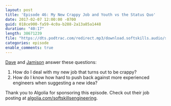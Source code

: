 ```yaml
---
layout: post
title: 'Episode 46: My New Crappy Job and Youth vs the Status Quo'
date: 2017-02-07 12:00:00 -0700
guid: 018ce900-fa59-4c0a-b288-2a13a85a1448
duration: "40:17"
length: 38671239
file: "https://dts.podtrac.com/redirect.mp3/download.softskills.audio/sse-046.mp3"
categories: episode
enable_comments: true
---
```


[Dave](https://twitter.com/djsmith42) and [Jamison](https://twitter.com/jamison_dance) answer these questions:

1. How do I deal with my new job that turns out to be crappy?
2. How do I know how hard to push back against more experienced engineers when suggesting a new idea?

Thank you to Algolia for sponsoring this episode. Check out their job posting at [algolia.com/softskillsengineering](https://www.algolia.com/softskillsengineering).
